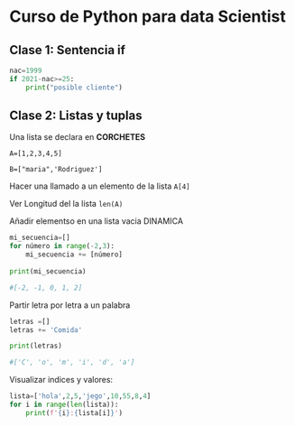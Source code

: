 # Curso de Python para data Scientist
## Clase 1: Sentencia if
```py
nac=1999
if 2021-nac>=25:
    print("posible cliente")
```
## Clase 2: Listas y tuplas
Una lista se declara en **CORCHETES** 

`A=[1,2,3,4,5] `

`B=["maria",'Rodriguez']`

Hacer una llamado a un elemento de la lista
`A[4]`

Ver Longitud del la lista
`len(A)`

Añadir elementso en una lista vacia DINAMICA
```py
mi_secuencia=[]
for número in range(-2,3):
    mi_secuencia += [número]
    
print(mi_secuencia)

#[-2, -1, 0, 1, 2]
```
Partir letra por letra a un palabra
```py
letras =[]
letras += 'Comida'

print(letras)

#['C', 'o', 'm', 'i', 'd', 'a']
```
Visualizar indices y valores:
```py
lista=['hola',2,5,'jego',10,55,8,4]
for i in range(len(lista)):
    print(f'{i}:{lista[i]}')
```

